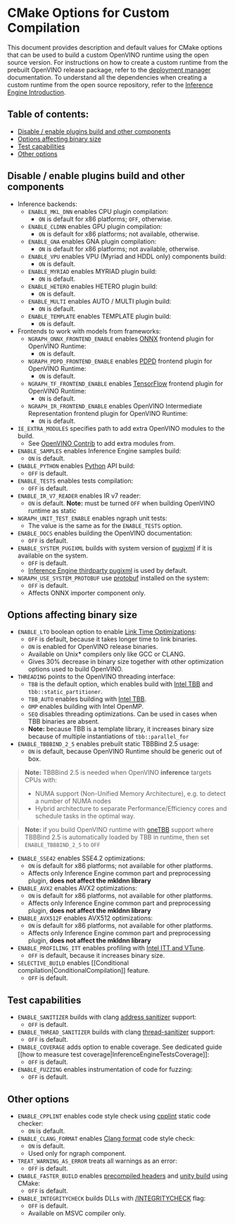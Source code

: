 # CMake Options for Custom Compilation

This document provides description and default values for CMake options that can be used to build a custom OpenVINO runtime using the open source version. For instructions on how to create a custom runtime from the prebuilt OpenVINO release package, refer to the [deployment manager] documentation. To understand all the dependencies when creating a custom runtime from the open source repository, refer to the [Inference Engine Introduction].

## Table of contents:

* [Disable / enable plugins build and other components](#disable--enable-plugins-build-and-other-components)
* [Options affecting binary size](#options-affecting-binary-size)
* [Test capabilities](#test-capabilities)
* [Other options](#other-options)

## Disable / enable plugins build and other components

* Inference backends:
    * `ENABLE_MKL_DNN` enables CPU plugin compilation:
        * `ON` is default for x86 platforms; `OFF`, otherwise.
    * `ENABLE_CLDNN` enables GPU plugin compilation:
        * `ON` is default for x86 platforms; not available, otherwise.
    * `ENABLE_GNA` enables GNA plugin compilation:
        * `ON` is default for x86 platforms; not available, otherwise.
    * `ENABLE_VPU` enables VPU (Myriad and HDDL only) components build:
        * `ON` is default.
    * `ENABLE_MYRIAD` enables MYRIAD plugin build:
        * `ON` is default.
    * `ENABLE_HETERO` enables HETERO plugin build:
        * `ON` is default.
    * `ENABLE_MULTI` enables AUTO / MULTI plugin build:
        * `ON` is default.
    * `ENABLE_TEMPLATE` enables TEMPLATE plugin build:
        * `ON` is default.
* Frontends to work with models from frameworks:
    * `NGRAPH_ONNX_FRONTEND_ENABLE` enables [ONNX] frontend plugin for OpenVINO Runtime:
        * `ON` is default.
    * `NGRAPH_PDPD_FRONTEND_ENABLE` enables [PDPD] frontend plugin for OpenVINO Runtime:
        * `ON` is default.
    * `NGRAPH_TF_FRONTEND_ENABLE` enables [TensorFlow] frontend plugin for OpenVINO Runtime:
        * `ON` is default.
    * `NGRAPH_IR_FRONTEND_ENABLE` enables OpenVINO Intermediate Representation frontend plugin for OpenVINO Runtime:
        * `ON` is default.
* `IE_EXTRA_MODULES` specifies path to add extra OpenVINO modules to the build.
    * See [OpenVINO Contrib] to add extra modules from.
* `ENABLE_SAMPLES` enables Inference Engine samples build:
    * `ON` is default.
* `ENABLE_PYTHON` enables [Python] API build:
    * `OFF` is default.
* `ENABLE_TESTS` enables tests compilation:
    * `OFF` is default.
* `ENABLE_IR_V7_READER` enables IR v7 reader:
    * `ON` is default.
    **Note:** must be turned `OFF` when building OpenVINO runtime as static
* `NGRAPH_UNIT_TEST_ENABLE` enables ngraph unit tests:
    * The value is the same as for the `ENABLE_TESTS` option.
* `ENABLE_DOCS` enables building the OpenVINO documentation:
    * `OFF` is default.
* `ENABLE_SYSTEM_PUGIXML` builds with system version of [pugixml] if it is available on the system.
    * `OFF` is default.
    * [Inference Engine thirdparty pugixml] is used by default.
* `NGRAPH_USE_SYSTEM_PROTOBUF` use [protobuf] installed on the system:
    * `OFF` is default.
    * Affects ONNX importer component only.

## Options affecting binary size

* `ENABLE_LTO` boolean option to enable [Link Time Optimizations]:
    * `OFF` is default, because it takes longer time to link binaries.
    * `ON` is enabled for OpenVINO release binaries.
    * Available on Unix* compilers only like GCC or CLANG.
    * Gives 30% decrease in binary size together with other optimization options used to build OpenVINO.
* `THREADING` points to the OpenVINO threading interface:
    * `TBB` is the default option, which enables build with [Intel TBB] and `tbb::static_partitioner`.
    * `TBB_AUTO` enables building with [Intel TBB].
    * `OMP` enables building with Intel OpenMP.
    * `SEQ` disables threading optimizations. Can be used in cases when TBB binaries are absent.
    * **Note:** because TBB is a template library, it increases binary size because of multiple instantiations of `tbb::parallel_for`
* `ENABLE_TBBBIND_2_5` enables prebuilt static TBBBind 2.5 usage:
    * `ON` is default, because OpenVINO Runtime should be generic out of box.

> **Note:** TBBBind 2.5 is needed when OpenVINO **inference** targets CPUs with:
> * NUMA support (Non-Unified Memory Architecture), e.g. to detect a number of NUMA nodes
> * Hybrid architecture to separate Performance/Efficiency cores and schedule tasks in the optimal way.

> **Note:** if you build OpenVINO runtime with [oneTBB] support where TBBBind 2.5 is automatically loaded by TBB in runtime, then set `ENABLE_TBBBIND_2_5` to `OFF`

* `ENABLE_SSE42` enables SSE4.2 optimizations:
    * `ON` is default for x86 platforms; not available for other platforms.
    * Affects only Inference Engine common part and preprocessing plugin, **does not affect the mkldnn library**
* `ENABLE_AVX2` enables AVX2 optimizations:
    * `ON` is default for x86 platforms, not available for other platforms.
    * Affects only Inference Engine common part and preprocessing plugin, **does not affect the mkldnn library**
* `ENABLE_AVX512F` enables AVX512 optimizations:
    * `ON` is default for x86 platforms, not available for other platforms.
    * Affects only Inference Engine common part and preprocessing plugin, **does not affect the mkldnn library**
* `ENABLE_PROFILING_ITT` enables profiling with [Intel ITT and VTune]. 
    * `OFF` is default, because it increases binary size.
* `SELECTIVE_BUILD` enables [[Conditional compilation|ConditionalCompilation]] feature.
    * `OFF` is default.
## Test capabilities

* `ENABLE_SANITIZER` builds with clang [address sanitizer] support:
    * `OFF` is default.
* `ENABLE_THREAD_SANITIZER` builds with clang [thread-sanitizer] support:
    * `OFF` is default.
* `ENABLE_COVERAGE` adds option to enable coverage. See dedicated guide [[how to measure test coverage|InferenceEngineTestsCoverage]]:
    * `OFF` is default.
* `ENABLE_FUZZING` enables instrumentation of code for fuzzing:
    * `OFF` is default.

## Other options

* `ENABLE_CPPLINT` enables code style check using [cpplint] static code checker:
    * `ON` is default.
* `ENABLE_CLANG_FORMAT` enables [Clang format] code style check:
    * `ON` is default.
    * Used only for ngraph component.
* `TREAT_WARNING_AS_ERROR` treats all warnings as an error:
    * `OFF` is default.
* `ENABLE_FASTER_BUILD` enables [precompiled headers] and [unity build] using CMake:
    * `OFF` is default.
* `ENABLE_INTEGRITYCHECK` builds DLLs with [/INTEGRITYCHECK] flag:
    * `OFF` is default.
    * Available on MSVC compiler only.

[Link Time Optimizations]:https://llvm.org/docs/LinkTimeOptimization.html
[thread-sanitizer]:https://clang.llvm.org/docs/ThreadSanitizer.html
[address sanitizer]:https://clang.llvm.org/docs/AddressSanitizer.html
[Intel ITT and VTune]:https://software.intel.com/content/www/us/en/develop/documentation/vtune-help/top/api-support/instrumentation-and-tracing-technology-apis.html
[precompiled headers]:https://cmake.org/cmake/help/git-stage/command/target_precompile_headers.html
[unity build]:https://cmake.org/cmake/help/latest/prop_tgt/UNITY_BUILD.html
[/INTEGRITYCHECK]:https://docs.microsoft.com/en-us/cpp/build/reference/integritycheck-require-signature-check?view=msvc-160
[Intel TBB]:https://software.intel.com/content/www/us/en/develop/tools/threading-building-blocks.html
[Python]:https://www.python.org/
[Java]:https://www.java.com/ru/
[cpplint]:https://github.com/cpplint/cpplint
[Clang format]:http://clang.llvm.org/docs/ClangFormat.html
[OpenVINO Contrib]:https://github.com/openvinotoolkit/openvino_contrib
[Inference Engine thirdparty pugixml]:https://github.com/openvinotoolkit/openvino/tree/master/inference-engine/thirdparty/pugixml
[pugixml]:https://pugixml.org/
[ONNX]:https://onnx.ai/
[protobuf]:https://github.com/protocolbuffers/protobuf
[deployment manager]:https://docs.openvinotoolkit.org/latest/openvino_docs_install_guides_deployment_manager_tool.html
[Inference Engine Introduction]:https://docs.openvinotoolkit.org/latest/openvino_docs_IE_DG_inference_engine_intro.html
[PDPD]:https://github.com/PaddlePaddle/Paddle
[TensorFlow]:https://www.tensorflow.org/
[oneTBB]:https://github.com/oneapi-src/oneTBB